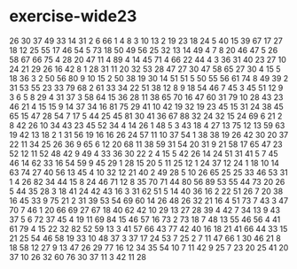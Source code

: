 # exercise-wide23
26
30
37
49
33
14
31
2
6
66
1
4
8
3
10
13
2
19
23
18
24
5
40
15
39
67
17
27
18
12
25
55
17
46
54
5
73
18
50
49
56
25
32
13
14
49
4
7
8
20
46
47
5
26
58
67
66
75
4
28
20
47
11
4
89
4
14
45
71
4
66
22
44
4
3
36
31
40
23
27
10
24
21
29
26
16
42
8
1
28
31
11
20
32
53
28
47
27
30
47
58
65
27
30
4
15
5
18
36
3
2
50
56
80
9
10
15
2
50
38
19
30
14
51
51
5
50
55
56
61
74
8
49
39
2
31
53
55
23
33
79
68
2
61
33
34
22
51
38
12
8
9
18
54
46
7
45
3
45
51
12
9
3
6
5
8
29
4
31
37
3
58
64
15
36
28
11
38
65
70
16
47
60
31
79
10
28
43
23
46
21
4
15
15
9
14
37
34
16
81
75
29
41
10
42
19
32
19
23
45
15
31
24
38
45
65
15
47
28
54
7
17
5
44
25
45
81
30
41
36
67
88
32
24
32
15
24
69
6
21
2
8
42
26
10
34
43
23
45
52
34
4
14
26
1
48
5
3
43
18
4
27
13
75
12
13
59
63
19
42
13
18
2
1
31
56
19
16
16
26
24
57
11
10
37
54
1
38
38
19
26
42
30
20
37
22
11
34
25
26
36
9
65
6
12
20
68
11
38
59
31
54
20
31
9
21
58
17
65
47
23
52
12
11
52
48
42
9
49
4
33
36
30
22
2
4
15
5
42
26
14
24
51
31
41
5
7
45
46
14
62
33
16
54
59
9
45
29
1
28
15
20
5
11
25
12
1
24
37
12
24
1
18
10
14
63
74
27
40
56
13
45
4
10
32
12
21
40
2
49
28
5
10
26
65
25
25
33
46
53
31
1
4
26
82
34
44
15
8
24
46
71
12
8
35
70
71
44
80
56
89
53
55
44
73
20
26
5
44
35
28
3
18
41
24
42
43
16
3
31
62
51
5
14
40
36
16
2
22
51
26
7
20
38
16
45
33
9
75
21
2
31
39
53
54
69
60
14
26
48
26
32
21
16
4
51
73
7
43
3
47
70
7
46
1
20
66
69
27
67
18
40
62
42
10
29
13
27
28
39
4
42
7
34
13
9
43
37
5
6
72
37
45
4
19
11
69
84
15
46
57
16
73
2
73
18
7
48
13
55
46
56
4
41
61
79
4
15
22
32
82
52
59
13
3
41
57
66
43
77
42
40
16
18
21
41
66
44
33
15
21
25
54
46
58
19
33
10
48
37
3
37
17
24
53
7
25
2
7
11
47
66
1
30
46
21
8
18
58
12
27
9
13
47
26
29
77
16
12
34
35
54
10
7
11
42
9
25
7
23
20
25
41
20
37
10
26
32
60
76
30
37
11
3
42
11
28
